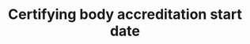 ---
title: 'Certifying body accreditation start date'
field: 'is.certifyingBody.accreditationStartDate'
slug: 'is-certifyingbody-accreditationstartdate'
description: 'Date when a bodys accreditation ends'
comment: 'Date in YYYY-MM-DD format. At the very least you must enter the year, but month and day is better if possible.'
required: False
module: 'Assurance'
cluster: 'Certification'
policy: 'Date. Single value only.'
layout: 'home'
---